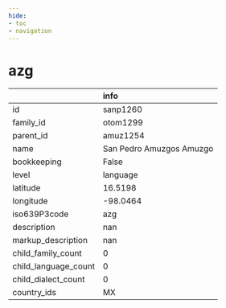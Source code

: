 ```yaml
---
hide:
- toc
- navigation
---
```

# azg
|                      | info                     |
|:---------------------|:-------------------------|
| id                   | sanp1260                 |
| family_id            | otom1299                 |
| parent_id            | amuz1254                 |
| name                 | San Pedro Amuzgos Amuzgo |
| bookkeeping          | False                    |
| level                | language                 |
| latitude             | 16.5198                  |
| longitude            | -98.0464                 |
| iso639P3code         | azg                      |
| description          | nan                      |
| markup_description   | nan                      |
| child_family_count   | 0                        |
| child_language_count | 0                        |
| child_dialect_count  | 0                        |
| country_ids          | MX                       |